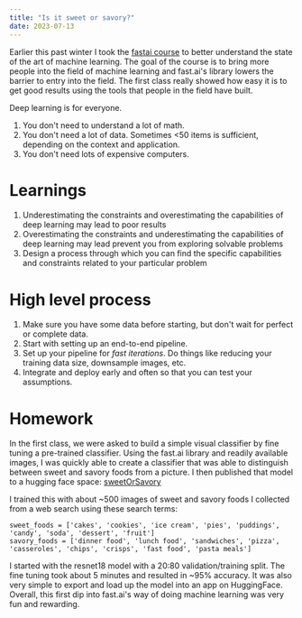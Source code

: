 ```yaml
---
title: "Is it sweet or savory?"
date: 2023-07-13
---
```


Earlier this past winter I took the [fastai course](fastai.com) to
better understand the state of the art of machine learning. The goal
of the course is to bring more people into the field of machine
learning and fast.ai's library lowers the barrier to entry into the
field. The first class really showed how easy it is to get good
results using the tools that people in the field have built.

Deep learning is for everyone.
1. You don't need to understand a lot of math.
1. You don't need a lot of data. Sometimes <50 items is sufficient, depending on the context and application.
1. You don't need lots of expensive computers.

# Learnings

1. Underestimating the constraints and overestimating the capabilities of deep learning may lead to poor results
1. Overestimating the constraints and underestimating the capabilities of deep learning may lead prevent you from exploring solvable problems
1. Design a process through which you can find the specific capabilities and constraints related to your particular problem

# High level process

1. Make sure you have some data before starting, but don't wait for perfect or complete data.
1. Start with setting up an end-to-end pipeline.
1. Set up your pipeline for *fast iterations*. Do things like reducing
   your training data size, downsample images, etc.
1. Integrate and deploy early and often so that you can test your assumptions.

# Homework

In the first class, we were asked to build a simple visual classifier
by fine tuning a pre-trained classifier. Using the fast.ai library and
readily available images, I was quickly able to create a classifier
that was able to distinguish between sweet and savory foods from a
picture. I then published that model to a hugging face space:
[sweetOrSavory](https://huggingface.co/spaces/leftbyte/sweetOrSavory)

I trained this with about ~500 images of sweet and savory foods I
collected from a web search using these search terms:

```
sweet_foods = ['cakes', 'cookies', 'ice cream', 'pies', 'puddings', 'candy', 'soda', 'dessert', 'fruit']
savory_foods = ['dinner food', 'lunch food', 'sandwiches', 'pizza', 'casseroles', 'chips', 'crisps', 'fast food', 'pasta meals']
```

I started with the resnet18 model with a 20:80 validation/training
split.  The fine tuning took about 5 minutes and resulted in ~95%
accuracy. It was also very simple to export and load up the model into
an app on HuggingFace. Overall, this first dip into fast.ai's way of
doing machine learning was very fun and rewarding.
